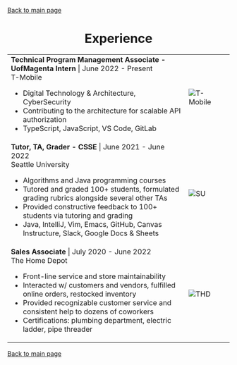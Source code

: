 [Back to main page](./../README.md)

<h1 align="center">Experience</h1>
<table>
<!--   <tr>
    <td>
      <b>Software Engineer</b> | July 2022 - Present<br />
      Votegrity<br />
    </td>
    <td><image alt="Votegrity" src="https://user-images.githubusercontent.com/77815463/177466915-f5f599af-cc27-428d-bf38-b8fc81cfce14.jpg" /></td>
  </tr> -->
  <tr>
    <tr>
    <td width="80%">
      <b>Technical Program Management Associate - UofMagenta Intern</b> | June 2022 - Present<br />
      T-Mobile<br />
      <ul>
        <li>Digital Technology & Architecture, CyberSecurity</li>
        <li>Contributing to the architecture for scalable API authorization</li>
        <li>TypeScript, JavaScript, VS Code, GitLab</li>
      </ul>
    </td>
    <td><image alt="T-Mobile" src="https://user-images.githubusercontent.com/77815463/177466280-82d07270-7cf0-4fd0-bbaf-17a4e3e88abc.jpg"/></td>
  </tr>
  </tr>
  <tr>
    <td>
      <b>Tutor, TA, Grader - CSSE</b> | June 2021 - June 2022<br />
      Seattle University<br />
      <ul>
        <li>Algorithms and Java programming courses</li>
        <li>Tutored and graded 100+ students, formulated grading rubrics alongside several other TAs</li>
        <li>Provided constructive feedback to 100+ students via tutoring and grading</li>
        <li>Java, IntelliJ, Vim, Emacs, GitHub, Canvas Instructure, Slack, Google Docs & Sheets</li>
      </ul>
    </td>
    <td><image alt="SU" src="https://user-images.githubusercontent.com/77815463/150693411-28d04330-c00d-46a1-a18a-3bc3b96acb0a.jpg" /></td>
  </tr>
  <tr>
    <td>
      <b>Sales Associate</b> | July 2020 - June 2022<br />
      The Home Depot<br />
      <ul>
        <li>Front-line service and store maintainability</li>
        <li>Interacted w/ customers and vendors, fulfilled online orders, restocked inventory</li>
        <li>Provided recognizable customer service and consistent help to dozens of coworkers</li>
        <li>Certifications: plumbing department, electric ladder, pipe threader</li>
      </ul>
    </td>
    <td><image alt="THD" src="https://user-images.githubusercontent.com/77815463/151709294-1b836044-b8d5-4c57-95cf-4d14bf307fb4.png" /></td>
  </tr>
</table>

[Back to main page](./../README.md)

